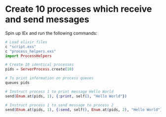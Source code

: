 # Create 10 processes which receive and send messages

Spin up IEx and run the following commands:

```ex
# Load elixir files
c "script.exs"
c "process_helpers.exs"
import ProcessHelpers

# Create 10 identical processes
pids = ServerProcess.create(10)

# To print information on process queues
queues pids

# Instruct process 1 to print message Hello World
send(Enum.at(pids, 1), {:print, self(), "Hello World"})

# Instruct process 1 to send message to process 2
send(Enum.at(pids, 1), {:send, self(), Enum.at(pids, 2), "Hello World"})
```
